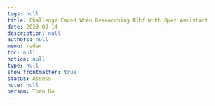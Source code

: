 ```yaml
---
tags: null
title: Challenge Faced When Researching Rlhf With Open Assistant
date: 2023-08-14
description: null
authors: null
menu: radar
toc: null
notice: null
type: null
show_frontmatter: true
status: Assess
note: null
person: Toan Ho
---
```


